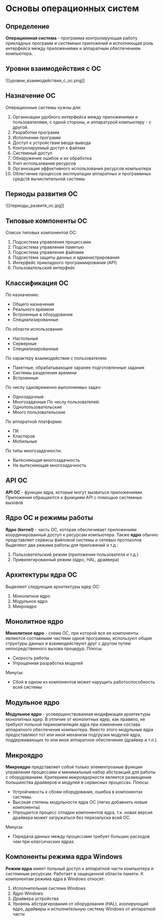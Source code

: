# Основы операционных систем
## Определение
**Операционная система** - программа контролирующая работу прикладных программ и системных приложений и исполняющая роль интерфейса между приложениями и аппаратным обеспечением компьютера.
## Уровни взаимодействия с ОС
![[уровни_взаимодействия_с_ос.png]]
## Назначение ОС
Операционные системы нужны для:
1. Организации удобного интерфейса между приложениями и пользователями, с одной стороны, и аппаратурой компьютеру - с другой.
2. Разработки программ
3. Исполнении программ
4. Доступ к устройствам ввода-вывода
5. Контролируемый доступ к файлам
6. Системный доступ
7. Обнаружение ошибок и их обработка
8. Учет использования ресурсов
9. Организация эффективного использования ресурсов компьютера
10. Облегчение процессов эксплуатации аппаратных и программных средств вычислительной системы
## Периоды развития ОС
![[периоды_развитя_ос.jpg]]
## Типовые компоненты ОС
Список типовых компонентов ОС:
1. Подсистема управления процессами
2. Подсистема управления памятью
3. Подсистема управления файлами
4. Подсистема защиты данных и администрирования
5. Интерфейс прикладного программирования (API)
6. Пользовательский интерфейс
## Классификация ОС
По назначению:
* Общего назначения
* Реального времени
* Встроенные в оборудование
* Специализированные

По области использования:
* Настольные
* Серверные
* Специализированные

По характеру взаимодействия с пользователем:
* Пакетные, обрабатывающие заранее подготовленные задания
* Системы разделения времени
* Встроенные

По числу одновременно выполняемых задач:
* Однозадачные
* Многозадачные
По числу пользователей:
* Однопользовательские
* Много пользовательские

По аппаратной платформе:
* ПК
* Кластеров
* Мобильные

По типы многозадачности:
* Вытесняющая многозадачность
* Не вытесняющая многозадачность
## API ОС
**API ОС** - функции ядра, которые могут вызваться приложениями. Приложения обращаются к функциям API с помощью системных вызовов
## Ядро ОС и режимы работы
**Ядро (kernel)** - часть ОС, которая обеспечивает приложениям координированный доступ к ресурсам компьютера. Также **ядро** обычно представляет сервисы файловой системы и сетевых протоколов
Выделяют два режима работы для приложений и т.д.:
1. Пользовательский режим (приложения пользователя и т.д.)
2. Привилегированный режим (ядро, HAL, драйвера)
## Архитектуры ядра ОС
Выделяют следующие архитектуры ядер ОС:
1. Монолитное ядро
2. Модульное ядро
3. Микроядро
## Монолитное ядро
**Монолитное ядро** - схема ОС, при которой все ее компоненты являются составными частями одной программы, используют общие структуры данных и взаимодействуют друг с другом путем непосредственного вызова процедур.
Плюсы:
* Скорость работы
* Упрощенная разработка модулей

Минусы:
* Сбой в одном из компонентов может нарущить работоспособность всей системы
## Модульное ядро
**Модульное ядро** - усоверщенствованная модификация архитектуры монолитных ядер. 
В отличие от монолитных ядер, как правило, не требуют польной перекомпиляции ядра при изменении состава аппаратного обеспечения компьютера. Вместо этого модульные ядра предоставляют тот или иной механизм подгрузки модулей ядра, поддерживающих то или иное аппаратное обеспечение (драйвер и т.п.).
## Микроядро
**Микроядро** представляет собой только элементроаные функции управления процессами и минимальный набор абстракций для работы с оборудованием. Критерием *микроядерности* является размещение большинства драйверов и модулей в сервисных процессах.
Плюсы:
* Устройчивость к сбоям оборудования, ошибка в компонентах системы.
* Высокая степень модульности ядра ОС (легко добавнить новые компоненты)
* Упрощается процесс отладки компонентов ядра, т.к. новая версия драйвера может загружаться без перезапуска всей ОС.

Минусы:
* Передача данных между процессами требует больших расходов чем при *классических* ядрах.
## Компоненты режима ядра Windows
**Режим ядра** имеет польный доступ к аппаратной части компьютера и системным ресурсам. Работает в защещенной области памяти.
К компонентам режима ядра в Windows относят:
1. Исполнительная система Windows
2. Ядро Windows
3. Драйвера устройства
4. Уровень абстрагирования от оборудования (HAL), изолирующий ядро, драйверы и исполнительную систему Windows от аппаратной части
